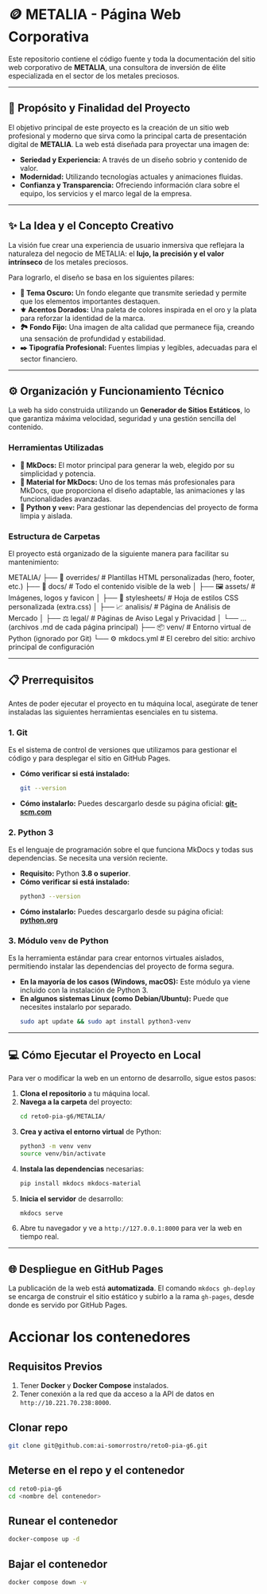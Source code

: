 # 🪙 METALIA - Página Web Corporativa

Este repositorio contiene el código fuente y toda la documentación del sitio web corporativo de **METALIA**, una consultora de inversión de élite especializada en el sector de los metales preciosos.

---

## 🎯 **Propósito y Finalidad del Proyecto**

El objetivo principal de este proyecto es la creación de un sitio web profesional y moderno que sirva como la principal carta de presentación digital de **METALIA**. La web está diseñada para proyectar una imagen de:

*   **Seriedad y Experiencia:** A través de un diseño sobrio y contenido de valor.
*   **Modernidad:** Utilizando tecnologías actuales y animaciones fluidas.
*   **Confianza y Transparencia:** Ofreciendo información clara sobre el equipo, los servicios y el marco legal de la empresa.

---

## ✨ **La Idea y el Concepto Creativo**

La visión fue crear una experiencia de usuario inmersiva que reflejara la naturaleza del negocio de METALIA: el **lujo, la precisión y el valor intrínseco** de los metales preciosos.

Para lograrlo, el diseño se basa en los siguientes pilares:

*   **🌃 Tema Oscuro:** Un fondo elegante que transmite seriedad y permite que los elementos importantes destaquen.
*   **⚜️ Acentos Dorados:** Una paleta de colores inspirada en el oro y la plata para reforzar la identidad de la marca.
*   **🏞️ Fondo Fijo:** Una imagen de alta calidad que permanece fija, creando una sensación de profundidad y estabilidad.
*   **✒️ Tipografía Profesional:** Fuentes limpias y legibles, adecuadas para el sector financiero.

---

## ⚙️ **Organización y Funcionamiento Técnico**

La web ha sido construida utilizando un **Generador de Sitios Estáticos**, lo que garantiza máxima velocidad, seguridad y una gestión sencilla del contenido.

### Herramientas Utilizadas

*   **🚀 MkDocs:** El motor principal para generar la web, elegido por su simplicidad y potencia.
*   **🎨 Material for MkDocs:** Uno de los temas más profesionales para MkDocs, que proporciona el diseño adaptable, las animaciones y las funcionalidades avanzadas.
*   **🐍 Python y `venv`:** Para gestionar las dependencias del proyecto de forma limpia y aislada.

### Estructura de Carpetas

El proyecto está organizado de la siguiente manera para facilitar su mantenimiento:

METALIA/
├── 📂 overrides/       # Plantillas HTML personalizadas (hero, footer, etc.)
├── 📂 docs/            # Todo el contenido visible de la web
│   ├── 🖼️ assets/      # Imágenes, logos y favicon
│   ├── 🎨 stylesheets/ # Hoja de estilos CSS personalizada (extra.css)
│   ├── 📈 analisis/    # Página de Análisis de Mercado
│   ├── ⚖️ legal/       # Páginas de Aviso Legal y Privacidad
│   └── ... (archivos .md de cada página principal)
├── 📦 venv/            # Entorno virtual de Python (ignorado por Git)
└── ⚙️ mkdocs.yml       # El cerebro del sitio: archivo principal de configuración

---

## 📋 **Prerrequisitos**

Antes de poder ejecutar el proyecto en tu máquina local, asegúrate de tener instaladas las siguientes herramientas esenciales en tu sistema.

### 1. Git

Es el sistema de control de versiones que utilizamos para gestionar el código y para desplegar el sitio en GitHub Pages.

*   **Cómo verificar si está instalado:**
    ```bash
    git --version
    ```
*   **Cómo instalarlo:**
    Puedes descargarlo desde su página oficial: **[git-scm.com](https://git-scm.com/downloads)**

### 2. Python 3

Es el lenguaje de programación sobre el que funciona MkDocs y todas sus dependencias. Se necesita una versión reciente.

*   **Requisito:** Python **3.8 o superior**.
*   **Cómo verificar si está instalado:**
    ```bash
    python3 --version
    ```
*   **Cómo instalarlo:**
    Puedes descargarlo desde su página oficial: **[python.org](https://www.python.org/downloads/)**

### 3. Módulo `venv` de Python

Es la herramienta estándar para crear entornos virtuales aislados, permitiendo instalar las dependencias del proyecto de forma segura.

*   **En la mayoría de los casos (Windows, macOS):** Este módulo ya viene incluido con la instalación de Python 3.
*   **En algunos sistemas Linux (como Debian/Ubuntu):** Puede que necesites instalarlo por separado.
    ```bash
    sudo apt update && sudo apt install python3-venv
    ```

---

## 💻 **Cómo Ejecutar el Proyecto en Local**

Para ver o modificar la web en un entorno de desarrollo, sigue estos pasos:

1.  **Clona el repositorio** a tu máquina local.
2.  **Navega a la carpeta** del proyecto:
    ```bash
    cd reto0-pia-g6/METALIA/
    ```
3.  **Crea y activa el entorno virtual** de Python:
    ```bash
    python3 -m venv venv
    source venv/bin/activate
    ```
4.  **Instala las dependencias** necesarias:
    ```bash
    pip install mkdocs mkdocs-material
    ```
5.  **Inicia el servidor** de desarrollo:
    ```bash
    mkdocs serve
    ```
6.  Abre tu navegador y ve a `http://127.0.0.1:8000` para ver la web en tiempo real.

---

## 🌐 **Despliegue en GitHub Pages**

La publicación de la web está **automatizada**. El comando `mkdocs gh-deploy` se encarga de construir el sitio estático y subirlo a la rama `gh-pages`, desde donde es servido por GitHub Pages.


# Accionar los contenedores

## Requisitos Previos

1.  Tener **Docker** y **Docker Compose** instalados.
2.  Tener conexión a la red que da acceso a la API de datos en `http://10.221.70.238:8000`.

## Clonar repo

```bash
git clone git@github.com:ai-somorrostro/reto0-pia-g6.git
```

## Meterse en el repo y el contenedor

```bash
cd reto0-pia-g6
cd <nombre del contenedor>
```

## Runear el contenedor

```bash
docker-compose up -d
```

## Bajar el contenedor

```bash
docker compose down -v
```
